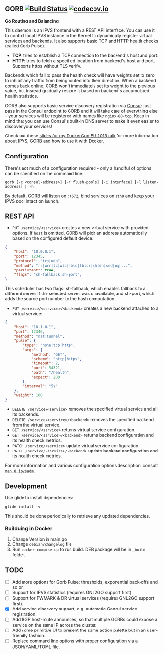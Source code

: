 ## GORB [![Build Status](https://travis-ci.org/kobolog/gorb.svg?branch=master)](https://travis-ci.org/kobolog/gorb) [![codecov.io](https://codecov.io/github/kobolog/gorb/coverage.svg?branch=master)](https://codecov.io/github/kobolog/gorb?branch=master)
**Go Routing and Balancing**

This daemon is an IPVS frontend with a REST API interface. You can use it to control local IPVS instance in the Kernel to dynamically register virtual services and backends. It also supports basic TCP and HTTP health checks (called Gorb Pulse).

- **TCP**: tries to establish a TCP connection to the backend's host and port.
- **HTTP**: tries to fetch a specified location from backend's host and port. Supports https without TLS verify.

Backends which fail to pass the health check will have weights set to zero to inhibit any traffic from being routed into their direction. When a backend comes back online, GORB won't immediately set its weight to the previous value, but instead gradually restore it based on backend's accumulated health statistics.

GORB also supports basic service discovery registration via [Consul](https://www.consul.io): just pass in the Consul endpoint to GORB and it will take care of everything else – your services will be registered with names like `nginx-80-tcp`. Keep in mind that you can use Consul's built-in DNS server to make it even easier to discover your services!

Check out these [slides for my DockerCon EU 2015 talk](http://www.slideshare.net/kobolog/ipvs-for-docker-containers) for more information about IPVS, GORB and how to use it with Docker.

## Configuration

There's not much of a configuration required - only a handlful of options can be specified on the command line:

    gorb [-c <consul-address>] [-f flush-pools] [-i interface] [-l listen-address] | -h

By default, GORB will listen on `:4672`, bind services on `eth0` and keep your IPVS pool intact on launch.

## REST API

- `PUT /service/<service>` creates a new virtual service with provided options. If `host` is omitted, GORB will pick an
address automatically based on the configured default device:
```json
{
    "host": "10.0.0.1",
    "port": 12345,
    "protocol": "tcp|udp",
    "method": "rr|wrr|lc|wlc|lblc|lblcr|sh|dh|sed|nq|...",
    "persistent": true,
    "flags": "sh-fallback|sh-port",
}
```

This scheduler has two flags: sh-fallback, which enables fallback to a different server if the selected server was unavailable, and sh-port, which adds the source port number to the hash computation.

- `PUT /service/<service>/<backend>` creates a new backend attached to a virtual service:
```json
{
    "host": "10.1.0.1",
    "port": 12346,
    "method": "nat|tunnel",
    "pulse": {
        "type": "none|tcp|http",
        "args": {
            "method": "GET",
            "scheme": "http|https",
            "timeout": 2,
            "port": 54321,
            "path": "/health",
            "expect": 200
        },
        "interval": "5s"
    },
    "weight": 100
}
```
- `DELETE /service/<service>` removes the specified virtual service and all its backends.
- `DELETE /service/<service>/<backend>` removes the specified backend from the virtual service.
- `GET /service/<service>` returns virtual service configuration.
- `GET /service/<service>/<backend>` returns backend configuration and its health check metrics.
- `PATCH /service/<service>` update virtual service configuration.
- `PATCH /service/<service>/<backend>` update backend configuration and its health check metrics.

For more information and various configuration options description, consult [`man 8 ipvsadm`](http://linux.die.net/man/8/ipvsadm).

## Development

Use glide to install dependencies:

    glide install -v

This should be done periodically to retrieve any updated dependencies.

### Builduing in Docker

1. Change Version in main.go
2. Change `debian/changelog` file
3. Run `docker-compose up` to run build. DEB package will be in `_build` folder.

## TODO

- [ ] Add more options for Gorb Pulse: thresholds, exponential back-offs and so on.
- [ ] Support for IPVS statistics (requires GNL2GO support first).
- [ ] Support for FWMARK & DR virtual services (requires GNL2GO support first).
- [x] Add service discovery support, e.g. automatic Consul service registration.
- [ ] Add BGP host-route announces, so that multiple GORBs could expose a service on the same IP across the cluster.
- [ ] Add some primitive UI to present the same action palette but in an user-friendly fashion.
- [ ] Replace command line options with proper configuration via a JSON/YAML/TOML file.
